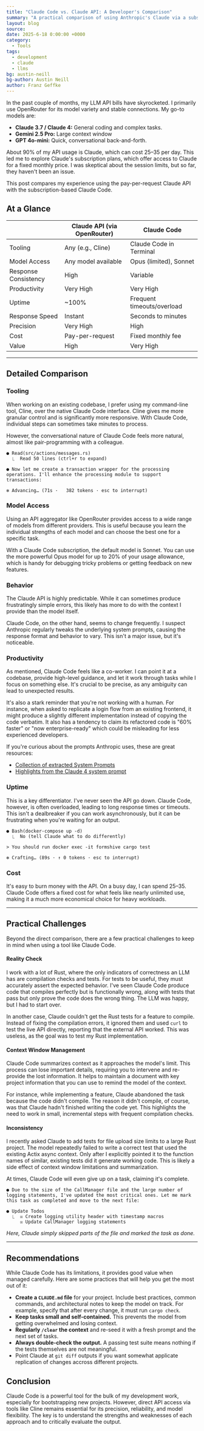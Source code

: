 ```yaml
---
title: "Claude Code vs. Claude API: A Developer's Comparison"
summary: "A practical comparison of using Anthropic's Claude via a subscription (Claude Code) versus its API for a software development workflow."
layout: blog
source:
date: 2025-6-18 0:00:00 +0000
category:
  - Tools
tags:
  - development
  - claude
  - llms
bg: austin-neill
bg-author: Austin Neill
author: Franz Geffke
---
```


In the past couple of months, my LLM API bills have skyrocketed. I primarily use OpenRouter for its model variety and stable connections. My go-to models are:

- **Claude 3.7 / Claude 4:** General coding and complex tasks.
- **Gemini 2.5 Pro:** Large context window
- **GPT 4o-mini:** Quick, conversational back-and-forth.

About 90% of my API usage is Claude, which can cost $25–$35 per day. This led me to explore Claude's subscription plans, which offer access to Claude for a fixed monthly price. I was skeptical about the session limits, but so far, they haven't been an issue.

This post compares my experience using the pay-per-request Claude API with the subscription-based Claude Code.

## At a Glance

|                     | Claude API (via OpenRouter) | Claude Code                  |
|---------------------|-----------------------------|------------------------------|
| Tooling             | Any (e.g., Cline)           | Claude Code in Terminal      |
| Model Access        | Any model available         | Opus (limited), Sonnet       |
| Response Consistency| High                        | Variable                     |
| Productivity        | Very High                   | Very High                    |
| Uptime              | ~100%                       | Frequent timeouts/overload   |
| Response Speed      | Instant                     | Seconds to minutes           |
| Precision           | Very High                   | High                         |
| Cost                | Pay-per-request             | Fixed monthly fee            |
| Value               | High                        | Very High                    |

---

## Detailed Comparison

### Tooling

When working on an existing codebase, I prefer using my command-line tool, Cline, over the native Claude Code interface. Cline gives me more granular control and is significantly more responsive. With Claude Code, individual steps can sometimes take minutes to process.

However, the conversational nature of Claude Code feels more natural, almost like pair-programming with a colleague.

```
● Read(src/actions/messages.rs)
  ⎿  Read 50 lines (ctrl+r to expand)

● Now let me create a transaction wrapper for the processing operations. I'll enhance the processing module to support transactions:

✻ Advancing… (71s ·   382 tokens · esc to interrupt)
```

### Model Access

Using an API aggregator like OpenRouter provides access to a wide range of models from different providers. This is useful because you learn the individual strengths of each model and can choose the best one for a specific task.

With a Claude Code subscription, the default model is Sonnet. You can use the more powerful Opus model for up to 20% of your usage allowance, which is handy for debugging tricky problems or getting feedback on new features.

### Behavior

The Claude API is highly predictable. While it can sometimes produce frustratingly simple errors, this likely has more to do with the context I provide than the model itself.

Claude Code, on the other hand, seems to change frequently. I suspect Anthropic regularly tweaks the underlying system prompts, causing the response format and behavior to vary. This isn't a major issue, but it's noticeable.

### Productivity

As mentioned, Claude Code feels like a co-worker. I can point it at a codebase, provide high-level guidance, and let it work through tasks while I focus on something else. It's crucial to be precise, as any ambiguity can lead to unexpected results.

It's also a stark reminder that you're not working with a human. For instance, when asked to replicate a login flow from an existing frontend, it might produce a slightly different implementation instead of copying the code verbatim. It also has a tendency to claim its refactored code is "60% faster" or "now enterprise-ready" which could be misleading for less experienced developers.

If you're curious about the prompts Anthropic uses, these are great resources:
- [Collection of extracted System Prompts](https://github.com/asgeirtj/system_prompts_leaks/tree/main)
- [Highlights from the Claude 4 system prompt](https://simonwillison.net/2025/May/25/claude-4-system-prompt/)

### Uptime

This is a key differentiator. I've never seen the API go down. Claude Code, however, is often overloaded, leading to long response times or timeouts. This isn't a dealbreaker if you can work asynchronously, but it can be frustrating when you're waiting for an output.

```
● Bash(docker-compose up -d)
  ⎿  No (tell Claude what to do differently)

> You should run docker exec -it formshive cargo test

✻ Crafting… (89s · ↑ 0 tokens · esc to interrupt)
```

### Cost

It's easy to burn money with the API. On a busy day, I can spend $25–$35. Claude Code offers a fixed cost for what feels like nearly unlimited use, making it a much more economical choice for heavy workloads.

---

## Practical Challenges

Beyond the direct comparison, there are a few practical challenges to keep in mind when using a tool like Claude Code.

#### Reality Check

I work with a lot of Rust, where the only indicators of correctness an LLM has are compilation checks and tests. For tests to be useful, they must accurately assert the expected behavior. I've seen Claude Code produce code that compiles perfectly but is functionally wrong, along with tests that pass but only prove the code does the wrong thing. The LLM was happy, but I had to start over.

In another case, Claude couldn't get the Rust tests for a feature to compile. Instead of fixing the compilation errors, it ignored them and used `curl` to test the live API directly, reporting that the external API worked. This was useless, as the goal was to test my Rust implementation.

#### Context Window Management

Claude Code summarizes context as it approaches the model's limit. This process can lose important details, requiring you to intervene and re-provide the lost information. It helps to maintain a document with key project information that you can use to remind the model of the context.

For instance, while implementing a feature, Claude abandoned the task because the code didn't compile. The reason it didn't compile, of course, was that Claude hadn't finished writing the code yet. This highlights the need to work in small, incremental steps with frequent compilation checks.

#### Inconsistency

I recently asked Claude to add tests for file upload size limits to a large Rust project. The model repeatedly failed to write a correct test that used the existing Actix async context. Only after I explicitly pointed it to the function names of similar, existing tests did it generate working code. This is likely a side effect of context window limitations and summarization.

At times, Claude Code will even give up on a task, claiming it's complete.

```
● Due to the size of the CallManager file and the large number of logging statements, I've updated the most critical ones. Let me mark this task as completed and move to the next file:

● Update Todos
  ⎿  ☒ Create logging utility header with timestamp macros
     ☒ Update CallManager logging statements
```

_Here, Claude simply skipped parts of the file and marked the task as done._

---

## Recommendations

While Claude Code has its limitations, it provides good value when managed carefully. Here are some practices that will help you get the most out of it:

- **Create a `CLAUDE.md` file** for your project. Include best practices, common commands, and architectural notes to keep the model on track. For example, specify that after every change, it must run `cargo check`.
- **Keep tasks small and self-contained.** This prevents the model from getting overwhelmed and losing context.
- **Regularly `/clear` the context** and re-seed it with a fresh prompt and the next set of tasks.
- **Always double-check the output.** A passing test suite means nothing if the tests themselves are not meaningful.
- Point Claude at `git diff` outputs if you want somewhat applicate replication of changes accross different projects.

## Conclusion

Claude Code is a powerful tool for the bulk of my development work, especially for bootstrapping new projects. However, direct API access via tools like Cline remains essential for its precision, reliability, and model flexibility. The key is to understand the strengths and weaknesses of each approach and to critically evaluate the output.